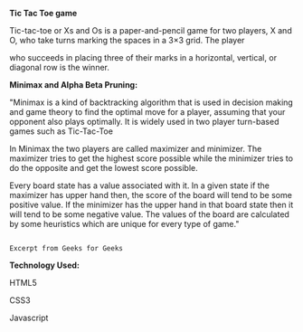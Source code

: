 
**Tic Tac Toe game**

Tic-tac-toe or Xs and Os is a paper-and-pencil game for two players, X and O, who take turns marking the spaces in a 3×3 grid. The player 

who succeeds in placing three of their marks in a horizontal, vertical, or diagonal row is the winner.

**Minimax and Alpha Beta Pruning:**

"Minimax is a kind of backtracking algorithm that is used in decision making and game theory to find the optimal move for a player, assuming that your opponent also plays optimally. It is widely used in two player turn-based games such as Tic-Tac-Toe

In Minimax the two players are called maximizer and minimizer. The maximizer tries to get the highest score possible while the minimizer tries to do the opposite and get the lowest score possible.

Every board state has a value associated with it. In a given state if the maximizer has upper hand then, the score of the board will tend to be some positive value. If the minimizer has the upper hand in that board state then it will tend to be some negative value. The values of the board are calculated by some heuristics which are unique for every type of game."

                                                                           Excerpt from Geeks for Geeks
                                                                           
               
              

**Technology Used:**

HTML5

CSS3

Javascript
